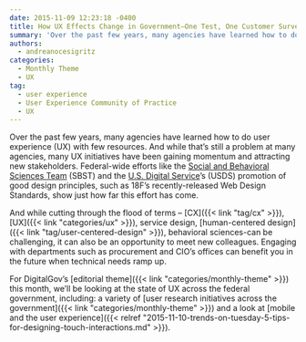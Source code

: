 ```yaml
---
date: 2015-11-09 12:23:18 -0400
title: How UX Effects Change in Government—One Test, One Customer Survey at a Time
summary: 'Over the past few years, many agencies have learned how to do user experience (UX) with few resources. And while that&rsquo;s still a problem at many agencies, many UX initiatives have been gaining momentum and attracting new stakeholders. Federal-wide efforts like the Social and Behavioral Sciences Team (SBST) and the U.S. Digital Service&rsquo;s (USDS) promotion'
authors:
  - andreanocesigritz
categories:
  - Monthly Theme
  - UX
tag:
  - user experience
  - User Experience Community of Practice
  - UX
---
```


Over the past few years, many agencies have learned how to do user experience (UX) with few resources. And while that’s still a problem at many agencies, many UX initiatives have been gaining momentum and attracting new stakeholders. Federal-wide efforts like the [Social and Behavioral Sciences Team](https://sbst.gov/) (SBST) and the [U.S. Digital Service](https://www.whitehouse.gov/digital/united-states-digital-service)’s (USDS) promotion of good design principles, such as 18F’s recently-released Web Design Standards, show just how far this effort has come.

And while cutting through the flood of terms &#8211; [CX]({{< link "tag/cx" >}}), [UX]({{< link "categories/ux" >}}), service design, [human-centered design]({{< link "tag/user-centered-design" >}}), behavioral sciences-can be challenging, it can also be an opportunity to meet new colleagues. Engaging with departments such as procurement and CIO’s offices can benefit you in the future when technical needs ramp up.

For DigitalGov’s [editorial theme]({{< link "categories/monthly-theme" >}}) this month, we’ll be looking at the state of UX across the federal government, including: a variety of [user research initiatives across the government]({{< link "categories/monthly-theme" >}}) and a look at [mobile and the user experience]({{< relref "2015-11-10-trends-on-tuesday-5-tips-for-designing-touch-interactions.md" >}}).
